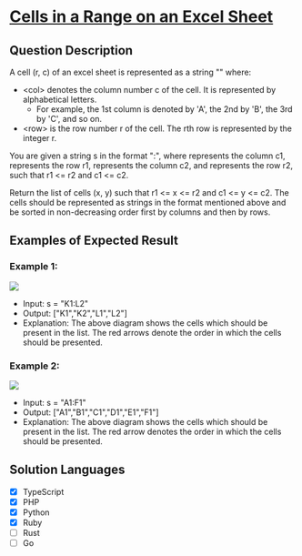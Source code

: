 # [Cells in a Range on an Excel Sheet](https://leetcode.com/problems/cells-in-a-range-on-an-excel-sheet/description/)

## Question Description

A cell (r, c) of an excel sheet is represented as a string "<col><row>" where:

- \<col> denotes the column number c of the cell. It is represented by alphabetical letters.
  - For example, the 1st column is denoted by 'A', the 2nd by 'B', the 3rd by 'C', and so on.
- \<row> is the row number r of the cell. The rth row is represented by the integer r.

You are given a string s in the format "<col1><row1>:<col2><row2>", where <col1> represents the column c1, <row1> represents the row r1, <col2> represents the column c2, and <row2> represents the row r2, such that r1 <= r2 and c1 <= c2.

Return the list of cells (x, y) such that r1 <= x <= r2 and c1 <= y <= c2. The cells should be represented as strings in the format mentioned above and be sorted in non-decreasing order first by columns and then by rows.

## Examples of Expected Result

### Example 1:

![](https://assets.leetcode.com/uploads/2022/02/08/ex1drawio.png)

- Input: s = "K1:L2"
- Output: ["K1","K2","L1","L2"]
- Explanation:
  The above diagram shows the cells which should be present in the list.
  The red arrows denote the order in which the cells should be presented.

### Example 2:

![](https://assets.leetcode.com/uploads/2022/02/09/exam2drawio.png)

- Input: s = "A1:F1"
- Output: ["A1","B1","C1","D1","E1","F1"]
- Explanation:
  The above diagram shows the cells which should be present in the list.
  The red arrow denotes the order in which the cells should be presented.

## Solution Languages

- [x] TypeScript
- [x] PHP
- [x] Python
- [x] Ruby
- [ ] Rust
- [ ] Go
